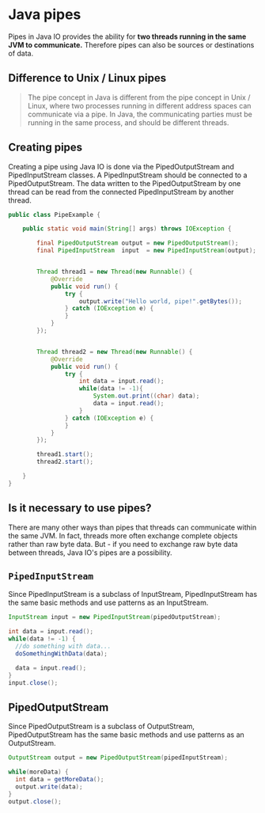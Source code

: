 # Java pipes

Pipes in Java IO provides the ability for **two threads running in the same JVM to communicate.** Therefore pipes can also be sources or destinations of data.

## Difference to Unix / Linux pipes

> The pipe concept in Java is different from the pipe concept in Unix / Linux, where two processes running in different address spaces can communicate via a pipe. In Java, the communicating parties must be running in the same process, and should be different threads.

## Creating pipes

Creating a pipe using Java IO is done via the PipedOutputStream and PipedInputStream classes. A PipedInputStream should be connected to a PipedOutputStream. The data written to the PipedOutputStream by one thread can be read from the connected PipedInputStream by another thread.

```java
public class PipeExample {

    public static void main(String[] args) throws IOException {

        final PipedOutputStream output = new PipedOutputStream();
        final PipedInputStream  input  = new PipedInputStream(output);


        Thread thread1 = new Thread(new Runnable() {
            @Override
            public void run() {
                try {
                    output.write("Hello world, pipe!".getBytes());
                } catch (IOException e) {
                }
            }
        });


        Thread thread2 = new Thread(new Runnable() {
            @Override
            public void run() {
                try {
                    int data = input.read();
                    while(data != -1){
                        System.out.print((char) data);
                        data = input.read();
                    }
                } catch (IOException e) {
                }
            }
        });

        thread1.start();
        thread2.start();

    }
}

```

## Is it necessary to use pipes?

There are many other ways than pipes that threads can communicate within the same JVM. In fact, threads more often exchange complete objects rather than raw byte data. But - if you need to exchange raw byte data between threads, Java IO's pipes are a possibility.

## `PipedInputStream`

Since PipedInputStream is a subclass of InputStream, PipedInputStream has the same basic methods and use patterns as an InputStream.

```java
InputStream input = new PipedInputStream(pipedOutputStream);

int data = input.read();
while(data != -1) {
  //do something with data...
  doSomethingWithData(data);

  data = input.read();
}
input.close();
```

## PipedOutputStream

Since PipedOutputStream is a subclass of OutputStream, PipedOutputStream has the same basic methods and use patterns as an OutputStream.

```java
OutputStream output = new PipedOutputStream(pipedInputStream);

while(moreData) {
  int data = getMoreData();
  output.write(data);
}
output.close();
```
